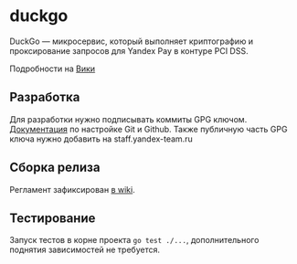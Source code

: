 # duckgo

DuckGo — микросервис, который выполняет криптографию и проксирование запросов для Yandex Pay в контуре PCI DSS.

Подробности на [Вики](https://wiki.yandex-team.ru/yandexpay/duckgo/)

## Разработка

Для разработки нужно подписывать коммиты GPG ключом. [Документация](https://docs.github.com/en/github/authenticating-to-github/managing-commit-signature-verification/adding-a-new-gpg-key-to-your-github-account) по настройке Git и Github. Также публичную часть GPG ключа нужно добавить на staff.yandex-team.ru

## Сборка релиза

Регламент зафиксирован [в wiki](https://wiki.yandex-team.ru/yandexpay/dev/duckgo/release/).

## Тестирование

Запуск тестов в корне проекта `go test ./...`, дополнительного поднятия зависимостей не требуется.
